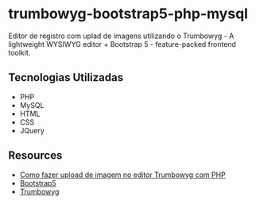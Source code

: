 # trumbowyg-bootstrap5-php-mysql
Editor de registro com uplad de imagens utilizando o Trumbowyg - A lightweight WYSIWYG editor +  Bootstrap 5 - feature-packed frontend toolkit.

## Tecnologias Utilizadas

- PHP
- MySQL
- HTML
- CSS
- JQuery

## Resources

- [Como fazer upload de imagem no editor Trumbowyg com PHP](https://www.youtube.com/watch?v=hqN8ImAlRhU)
- [Bootstrap5](https://getbootstrap.com/)
- [Trumbowyg](https://alex-d.github.io/Trumbowyg/)

